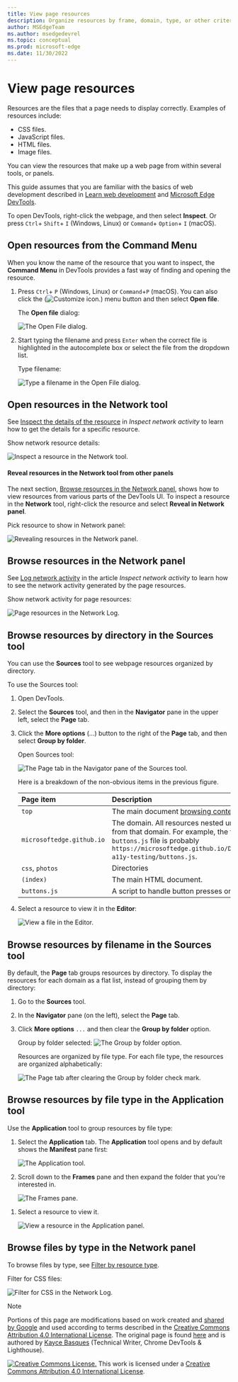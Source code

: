 ```yaml
---
title: View page resources
description: Organize resources by frame, domain, type, or other criteria.
author: MSEdgeTeam
ms.author: msedgedevrel
ms.topic: conceptual
ms.prod: microsoft-edge
ms.date: 11/30/2022
---
```

<!-- Copyright Kayce Basques

   Licensed under the Apache License, Version 2.0 (the "License");
   you may not use this file except in compliance with the License.
   You may obtain a copy of the License at

       https://www.apache.org/licenses/LICENSE-2.0

   Unless required by applicable law or agreed to in writing, software
   distributed under the License is distributed on an "AS IS" BASIS,
   WITHOUT WARRANTIES OR CONDITIONS OF ANY KIND, either express or implied.
   See the License for the specific language governing permissions and
   limitations under the License.  -->
# View page resources

Resources are the files that a page needs to display correctly.  Examples of resources include:
*  CSS files.
*  JavaScript files.
*  HTML files.
*  Image files.

You can view the resources that make up a web page from within several tools, or panels.

This guide assumes that you are familiar with the basics of web development described in [Learn web development](https://developer.mozilla.org/docs/Learn) and [Microsoft Edge DevTools](../../devtools-guide-chromium/overview.md).

To open DevTools, right-click the webpage, and then select **Inspect**. Or press `Ctrl`+ `Shift`+ `I` (Windows, Linux) or `Command`+ `Option`+ `I` (macOS).
<!-- ====================================================================== -->
## Open resources from the Command Menu

When you know the name of the resource that you want to inspect, the **Command Menu** in DevTools provides a fast way of finding and opening the resource.

1. Press `Ctrl`+ `P` (Windows, Linux) or `Command`+`P` (macOS). You can also click the (![Customize icon.](../media/customize-devtools-icon-light-theme.png)) menu button and then select **Open file**. 

   The **Open file** dialog:

   ![The Open File dialog.](../media/resources-command-menu-empty.msft.png)

1. Start typing the filename and press `Enter` when the correct file is highlighted in the autocomplete box or select the file from the dropdown list.

   Type filename:

   ![Type a filename in the Open File dialog.](../media/resources-command-menu-file-search.msft.png)


<!-- ====================================================================== -->
## Open resources in the Network tool

See [Inspect the details of the resource](../network/index.md#inspect-the-details-of-the-resource) in _Inspect network activity_ to learn how to get the details for a specific resource.

<!--why?-->

Show network resource details:

![Inspect a resource in the Network tool.](../media/resources-network-response.msft.png)

#### Reveal resources in the Network tool from other panels

The next section, [Browse resources in the Network panel](#browse-resources-in-the-network-panel), shows how to view resources from various parts of the DevTools UI.  To inspect a resource in the **Network** tool, right-click the resource and select **Reveal in Network panel**.

Pick resource to show in Network panel:

![Revealing resources in the Network panel.](../media/resources-sources-page-reveal-in-network-panel.msft.png)


<!-- ====================================================================== -->
## Browse resources in the Network panel

<!-- to do x, -->
See [Log network activity](../network/index.md#log-network-activity) in the article  _Inspect network activity_ to learn how to see the network activity generated by the page resources.

<!-- 1. Open [Log network activity](../network/index.md#log-network-activity) (in the article  _Inspect network activity_) in a new tab or window. --.

<!-- 1. Do the steps in that section, and then continue below. -->

 <!-- open [link] in a new tab or window, and then continue below.. -->
<!--why?-->

<!-- need lead-in -->
Show network activity for page resources:

![Page resources in the Network Log.](../media/resources-network-resources.msft.png)


<!-- ====================================================================== -->
## Browse resources by directory in the Sources tool

You can use the **Sources** tool to see webpage resources organized by directory.

To use the Sources tool:

1. Open DevTools.

1. Select the **Sources** tool, and then in the **Navigator** pane in the upper left, select the **Page** tab.

1. Click the **More options** (...) button to the right of the **Page** tab, and then select **Group by folder**.

   Open Sources tool:

   ![The Page tab in the Navigator pane of the Sources tool.](../media/resources-sources-page-empty.msft.png)

    Here is a breakdown of the non-obvious items in the previous figure.

    | Page item | Description |
    |:--- |:--- |
    | `top` | The main document [browsing context](https://developer.mozilla.org/docs/Web/HTML/Element/iframe). |
    | `microsoftedge.github.io` | The domain.  All resources nested under it come from that domain.  For example, the full URL of the `buttons.js` file is probably `https://microsoftedge.github.io/Demos/devtools-a11y-testing/buttons.js`. |
    | `css`, `photos` | Directories |
    | `(index)` | The main HTML document. |
    | `buttons.js` | A script to handle button presses on the page. |

1. Select a resource to view it in the **Editor**:

   ![View a file in the Editor.](../media/resources-sources-page-resource.msft.png)


<!-- ====================================================================== -->
## Browse resources by filename in the Sources tool

By default, the **Page** tab groups resources by directory.  To display the resources for each domain as a flat list, instead of grouping them by directory:

1. Go to the **Sources** tool.

1. In the **Navigator** pane (on the left), select the **Page** tab.

1. Click **More options** `...` and then clear the **Group by folder** option.

   Group by folder selected:
   ![The Group by folder option.](../media/resources-sources-page-resource-group-by-folder.msft.png)

    Resources are organized by file type.  For each file type, the resources are organized alphabetically:

   ![The Page tab after clearing the Group by folder check mark.](../media/resources-sources-page-resources-empty-not-grouped-by-folder.msft.png)


<!-- ====================================================================== -->
## Browse resources by file type in the **Application** tool

Use the **Application** tool to group resources by file type:

1. Select the **Application** tab.  The **Application** tool opens and by default shows the **Manifest** pane first:
   
   ![The Application tool.](../media/resources-application-mainfest-airhorner.msft.png)

1. Scroll down to the **Frames** pane and then expand the folder that you're interested in.

   ![The Frames pane.](../media/resources-application-mainfest-airhorner-frames-expanded.msft.png)

<!-- 1. Expand the resource sections you're interested in. -->

1. Select a resource to view it.

   ![View a resource in the Application panel.](../media/resources-application-mainfest-airhorner-expanded-resources.msft.png)


<!-- ====================================================================== -->
## Browse files by type in the Network panel

To browse files by type, see [Filter by resource type](../network/index.md#filter-by-resource-type).

Filter for CSS files:

![Filter for CSS in the Network Log.](../media/resources-network-resources-filter-css.msft.png)


<!-- ====================================================================== -->
> [!NOTE]
> Portions of this page are modifications based on work created and [shared by Google](https://developers.google.com/terms/site-policies) and used according to terms described in the [Creative Commons Attribution 4.0 International License](https://creativecommons.org/licenses/by/4.0).
> The original page is found [here](https://developer.chrome.com/docs/devtools/resources/) and is authored by [Kayce Basques](https://developers.google.com/web/resources/contributors#kayce-basques) (Technical Writer, Chrome DevTools \& Lighthouse).

[![Creative Commons License.](../../media/cc-logo/88x31.png)](https://creativecommons.org/licenses/by/4.0)
This work is licensed under a [Creative Commons Attribution 4.0 International License](https://creativecommons.org/licenses/by/4.0).
